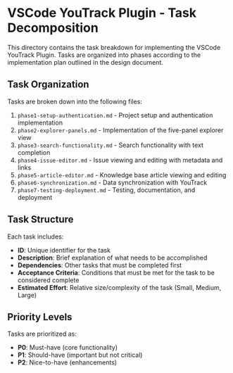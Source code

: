 # VSCode YouTrack Plugin - Task Decomposition

This directory contains the task breakdown for implementing the VSCode YouTrack Plugin. Tasks are organized into phases according to the implementation plan outlined in the design document.

## Task Organization

Tasks are broken down into the following files:

1. `phase1-setup-authentication.md` - Project setup and authentication implementation
2. `phase2-explorer-panels.md` - Implementation of the five-panel explorer view
3. `phase3-search-functionality.md` - Search functionality with text completion
4. `phase4-issue-editor.md` - Issue viewing and editing with metadata and links
5. `phase5-article-editor.md` - Knowledge base article viewing and editing
6. `phase6-synchronization.md` - Data synchronization with YouTrack
7. `phase7-testing-deployment.md` - Testing, documentation, and deployment

## Task Structure

Each task includes:

- **ID**: Unique identifier for the task
- **Description**: Brief explanation of what needs to be accomplished
- **Dependencies**: Other tasks that must be completed first
- **Acceptance Criteria**: Conditions that must be met for the task to be considered complete
- **Estimated Effort**: Relative size/complexity of the task (Small, Medium, Large)

## Priority Levels

Tasks are prioritized as:

- **P0**: Must-have (core functionality)
- **P1**: Should-have (important but not critical)
- **P2**: Nice-to-have (enhancements)
